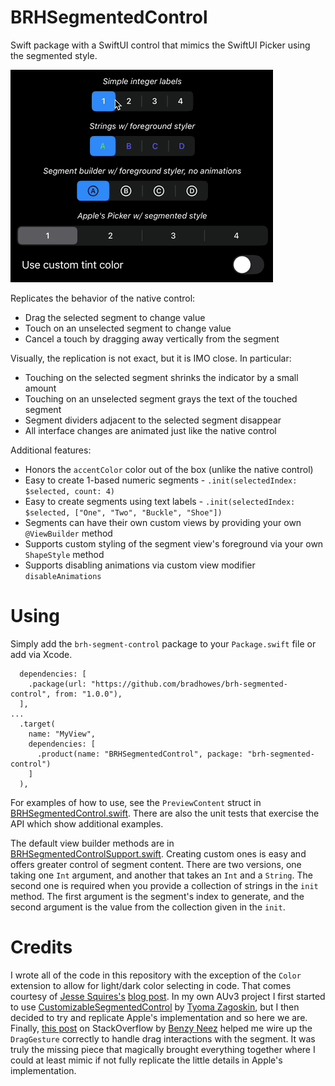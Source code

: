 # BRHSegmentedControl

Swift package with a SwiftUI control that mimics the SwiftUI Picker using the segmented style.

![](demo.gif)

Replicates the behavior of the native control:

* Drag the selected segment to change value
* Touch on an unselected segment to change value
* Cancel a touch by dragging away vertically from the segment

Visually, the replication is not exact, but it is IMO close. In particular:

* Touching on the selected segment shrinks the indicator by a small amount
* Touching on an unselected segment grays the text of the touched segment
* Segment dividers adjacent to the selected segment disappear
* All interface changes are animated just like the native control

Additional features:

* Honors the `accentColor` color out of the box (unlike the native control)
* Easy to create 1-based numeric segments - `.init(selectedIndex: $selected, count: 4)`
* Easy to create segments using text labels - `.init(selectedIndex: $selected, ["One", "Two", "Buckle", "Shoe"])`
* Segments can have their own custom views by providing your own `@ViewBuilder` method
* Supports custom styling of the segment view's foreground via your own `ShapeStyle` method
* Supports disabling animations via custom view modifier `disableAnimations`

# Using

Simply add the `brh-segment-control` package to your `Package.swift` file or add via Xcode.

```
  dependencies: [
    .package(url: "https://github.com/bradhowes/brh-segmented-control", from: "1.0.0"),
  ],
...
  .target(
    name: "MyView",
    dependencies: [
      .product(name: "BRHSegmentedControl", package: "brh-segmented-control")
    ]
  ),
```

For examples of how to use, see the `PreviewContent` struct in
[BRHSegmentedControl.swift](Sources/BRHSegmentedControl/BRHSegmentedControl.swift). There are also the unit tests that
exercise the API which show additional examples.

The default view builder methods are in
[BRHSegmentedControlSupport.swift](Sources/BRHSegmentedControl/BRHSegmentedControlSupport.swift). Creating custom ones
is easy and offers greater control of segment content. There are two versions, one taking one `Int` argument, and
another that takes an `Int` and a `String`. The second one is required when you provide a collection of strings in the
`init` method. The first argument is the segment's index to generate, and the second argument is the value from the
collection given in the `init`.

# Credits

I wrote all of the code in this repository with the exception of the `Color` extension to allow for light/dark color
selecting in code. That comes courtesy of
[Jesse Squires's](https://github.com/jessesquires) 
[blog post](https://www.jessesquires.com/blog/2023/07/11/creating-dynamic-colors-in-swiftui/). In my own AUv3 project 
I first started to use
[CustomizableSegmentedControl](https://github.com/Inxel/CustomizableSegmentedControl) by
[Tyoma Zagoskin](https://github.com/Inxel), but I then decided to try and replicate Apple's implementation and so here we are.
Finally, [this post](https://stackoverflow.com/a/77799451/629836) on StackOverflow by 
[Benzy Neez](https://stackoverflow.com/users/20386264/benzy-neez) helped me wire up the `DragGesture` correctly to handle 
drag interactions with the segment. It was truly the missing piece that magically brought everything together where I could 
at least mimic if not fully replicate the little details in Apple's implementation.
